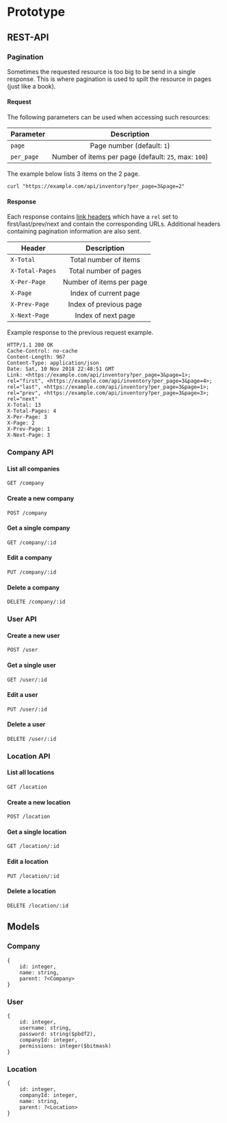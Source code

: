 # Prototype

## REST-API

### Pagination

Sometimes the requested resource is too big to be send in a single response. This is where pagination is used to spilt the resource in pages (just like a book).

#### Request

The following parameters can be used when accessing such resources:

| Parameter  | Description                                          |
| ---------- | :--------------------------------------------------: |
| `page`     | Page number (default: `1`)                           |
| `per_page` | Number of items per page (default: `25`, max: `100`) |

The example below lists 3 items on the 2 page.

```
curl "https://example.com/api/inventory?per_page=3&page=2"
```

#### Response

Each response contains [link headers](https://www.w3.org/wiki/LinkHeader) which have a `rel` set to first/last/prev/next and contain the corresponding URLs. Additional headers containing pagination information are also sent.

| Header          | Description              |
| --------------- | :----------------------: |
| `X-Total`       | Total number of items    |
| `X-Total-Pages` | Total number of pages    |
| `X-Per-Page`    | Number of items per page |
| `X-Page`        | Index of current page    |
| `X-Prev-Page`   | Index of previous page   |
| `X-Next-Page`   | Index of next page       |

Example response to the previous request example.

```
HTTP/1.1 200 OK
Cache-Control: no-cache
Content-Length: 967
Content-Type: application/json
Date: Sat, 10 Nov 2018 22:48:51 GMT
Link: <https://example.com/api/inventory?per_page=3&page=1>; rel="first", <https://example.com/api/inventory?per_page=3&page=4>; rel="last", <https://example.com/api/inventory?per_page=3&page=1>; rel="prev", <https://example.com/api/inventory?per_page=3&page=3>; rel="next"
X-Total: 13
X-Total-Pages: 4
X-Per-Page: 3
X-Page: 2
X-Prev-Page: 1
X-Next-Page: 3
```

### Company API

#### List all companies

```
GET /company
```

#### Create a new company

```
POST /company
```

#### Get a single company

```
GET /company/:id
```

#### Edit a company

```
PUT /company/:id
```

#### Delete a company

```
DELETE /company/:id
```

### User API

#### Create a new user

```
POST /user
```

#### Get a single user

```
GET /user/:id
```

#### Edit a user

```
PUT /user/:id
```

#### Delete a user

```
DELETE /user/:id
```

### Location API

#### List all locations

```
GET /location
```

#### Create a new location

```
POST /location
```

#### Get a single location

```
GET /location/:id
```

#### Edit a location

```
PUT /location/:id
```

#### Delete a location

```
DELETE /location/:id
```



## Models

### Company

```
{
	id: integer,
	name: string,
	parent: ?<Company>
}
```

### User

```
{
	id: integer,
	username: string,
	password: string($pbdf2),
	companyId: integer,
	permissions: integer($bitmask)
}
```

### Location

```
{
	id: integer,
	companyId: integer,
	name: string,
	parent: ?<Location>
}
```
